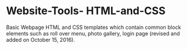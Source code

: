 # Website-Tools- HTML-and-CSS

Basic Webpage HTML and CSS templates which contain common block elements such as roll over menu, photo gallery, login page (revised and
added on October 15, 2016).
